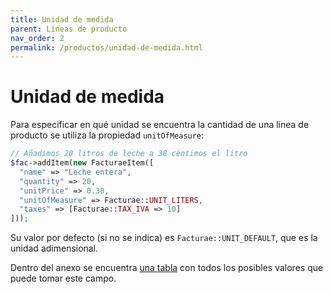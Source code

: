 ```yaml
---
title: Unidad de medida
parent: Líneas de producto
nav_order: 2
permalink: /productos/unidad-de-medida.html
---
```


# Unidad de medida
Para especificar en qué unidad se encuentra la cantidad de una línea de producto se utiliza la propiedad `unitOfMeasure`:
```php
// Añadimos 20 litros de leche a 38 céntimos el litro
$fac->addItem(new FacturaeItem([
  "name" => "Leche entera",
  "quantity" => 20,
  "unitPrice" => 0.38,
  "unitOfMeasure" => Facturae::UNIT_LITERS,
  "taxes" => [Facturae::TAX_IVA => 10]
]));
```

Su valor por defecto (si no se indica) es `Facturae::UNIT_DEFAULT`, que es la unidad adimensional.

Dentro del anexo se encuentra [una tabla](/anexos/constantes.html#unidades-de-medida) con todos los posibles valores que puede tomar este campo.

